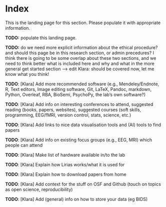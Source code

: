 # Index

This is the landing page for this section. Please populate it with appropriate information.

**TODO:** populate this landing page.

**TODO:** do we need more explicit information about the ethical procedure? and should this page be in this research section, or admin precedures? I think there is going to be some overlap about these two sections, and we need to think better what is included here and why and what in the more general get started section --> edit Klara: should be covered now, let me know what you think!

**TODO**: [Klara] Add more recommended software (e.g., Mendeley/Endnote, R, Text editors, Image editing software, Git, LaTeX, Pandoc, markdown, Python, Overleaf, RBA, BioSemi, PsychoPy, the lab’s own software?)

**TODO**: [Klara] Add info on interesting conferences to attend, suggested reading (books, papers, websites), suggested courses (soft skills, programming, EEG/fMRI, version control, stats, science, etc.)

**TODO**: [Klara] Add links to nice data visualisation tools and (AI) tools to find papers

**TODO**: [Klara] Add info on existing focus groups (e.g., EEG, MRI) which people can attend

**TODO**: [Klara] Make list of hardware available in/to the lab

**TODO**: [Klara] Explain how Lirias works/what it is used for

**TODO**: [Klara] Explain how to download papers from home

**TODO**: [Klara] Add context for the stuff on OSF and Github (touch on topics as open science, reproducibility)

**TODO**: [Klara] Add (general) info on how to store your data (eg BIDS)
